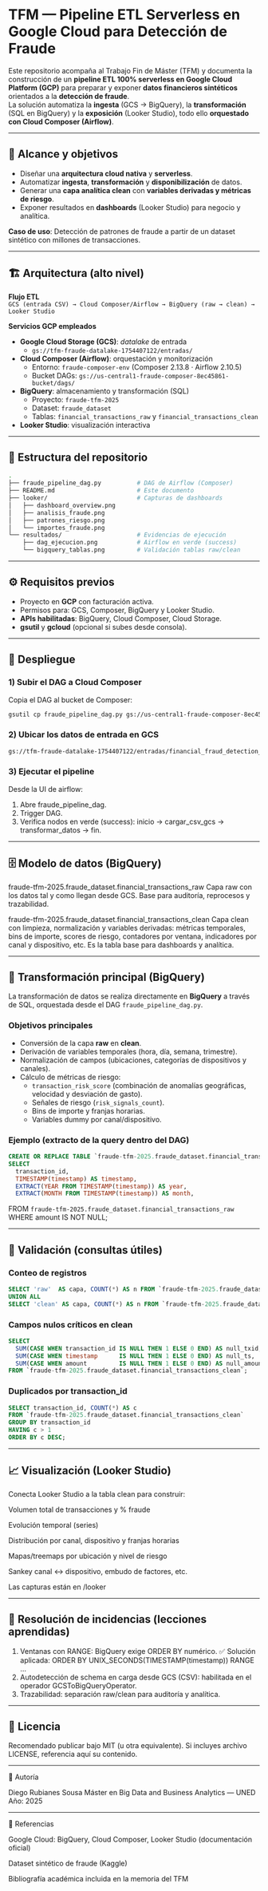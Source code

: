 # TFM — Pipeline ETL Serverless en Google Cloud para Detección de Fraude

Este repositorio acompaña al Trabajo Fin de Máster (TFM) y documenta la construcción de un **pipeline ETL 100% serverless en Google Cloud Platform (GCP)** para preparar y exponer **datos financieros sintéticos** orientados a la **detección de fraude**.  
La solución automatiza la **ingesta** (GCS → BigQuery), la **transformación** (SQL en BigQuery) y la **exposición** (Looker Studio), todo ello **orquestado con Cloud Composer (Airflow)**.

---

## 📌 Alcance y objetivos

- Diseñar una **arquitectura cloud nativa** y **serverless**.
- Automatizar **ingesta**, **transformación** y **disponibilización** de datos.
- Generar una **capa analítica clean** con **variables derivadas y métricas de riesgo**.
- Exponer resultados en **dashboards** (Looker Studio) para negocio y analítica.

**Caso de uso**: Detección de patrones de fraude a partir de un dataset sintético con millones de transacciones.

---

## 🏗️ Arquitectura (alto nivel)

**Flujo ETL**  
`GCS (entrada CSV) → Cloud Composer/Airflow → BigQuery (raw → clean) → Looker Studio`

**Servicios GCP empleados**
- **Google Cloud Storage (GCS)**: *datalake* de entrada  
  - `gs://tfm-fraude-datalake-1754407122/entradas/`
- **Cloud Composer (Airflow)**: orquestación y monitorización  
  - Entorno: `fraude-composer-env` (Composer 2.13.8 · Airflow 2.10.5)  
  - Bucket DAGs: `gs://us-central1-fraude-composer-8ec45861-bucket/dags/`
- **BigQuery**: almacenamiento y transformación (SQL)  
  - Proyecto: `fraude-tfm-2025`  
  - Dataset: `fraude_dataset`  
  - Tablas: `financial_transactions_raw` y `financial_transactions_clean`
- **Looker Studio**: visualización interactiva

---

## 📂 Estructura del repositorio
```bash
.
├── fraude_pipeline_dag.py          # DAG de Airflow (Composer)
├── README.md                       # Este documento
├── looker/                         # Capturas de dashboards
│   ├── dashboard_overview.png
│   ├── analisis_fraude.png
│   ├── patrones_riesgo.png
│   └── importes_fraude.png
└── resultados/                     # Evidencias de ejecución
    ├── dag_ejecucion.png           # Airflow en verde (success)
    └── bigquery_tablas.png         # Validación tablas raw/clean
``` 
---

## ⚙️ Requisitos previos

- Proyecto en **GCP** con facturación activa.
- Permisos para: GCS, Composer, BigQuery y Looker Studio.
- **APIs habilitadas**: BigQuery, Cloud Composer, Cloud Storage.
- **gsutil** y **gcloud** (opcional si subes desde consola).

---

## 🚦 Despliegue

### 1) Subir el DAG a Cloud Composer
Copia el DAG al bucket de Composer:

```bash
gsutil cp fraude_pipeline_dag.py gs://us-central1-fraude-composer-8ec45861-bucket/dags/
```

### 2) Ubicar los datos de entrada en GCS

```bash
gs://tfm-fraude-datalake-1754407122/entradas/financial_fraud_detection_dataset.csv
```
### 3) Ejecutar el pipeline
Desde la UI de airflow:
  1. Abre fraude_pipeline_dag.
  2. Trigger DAG.
  3. Verifica nodos en verde (success): inicio → cargar_csv_gcs → transformar_datos → fin.

---

## 🗄️ Modelo de datos (BigQuery)

fraude-tfm-2025.fraude_dataset.financial_transactions_raw
Capa raw con los datos tal y como llegan desde GCS. Base para auditoría, reprocesos y trazabilidad.

fraude-tfm-2025.fraude_dataset.financial_transactions_clean
Capa clean con limpieza, normalización y variables derivadas: métricas temporales, bins de importe, scores de riesgo, contadores por ventana, indicadores por canal y dispositivo, etc. Es la tabla base para dashboards y analítica.

---

## 🧠 Transformación principal (BigQuery)

La transformación de datos se realiza directamente en **BigQuery** a través de SQL, orquestada desde el DAG `fraude_pipeline_dag.py`.  

### Objetivos principales
- Conversión de la capa **raw** en **clean**.  
- Derivación de variables temporales (hora, día, semana, trimestre).  
- Normalización de campos (ubicaciones, categorías de dispositivos y canales).  
- Cálculo de métricas de riesgo:  
  - `transaction_risk_score` (combinación de anomalías geográficas, velocidad y desviación de gasto).  
  - Señales de riesgo (`risk_signals_count`).  
  - Bins de importe y franjas horarias.  
  - Variables dummy por canal/dispositivo.  

### Ejemplo (extracto de la query dentro del DAG)

```sql
CREATE OR REPLACE TABLE `fraude-tfm-2025.fraude_dataset.financial_transactions_clean` AS
SELECT
  transaction_id,
  TIMESTAMP(timestamp) AS timestamp,
  EXTRACT(YEAR FROM TIMESTAMP(timestamp)) AS year,
  EXTRACT(MONTH FROM TIMESTAMP(timestamp)) AS month,
```
FROM `fraude-tfm-2025.fraude_dataset.financial_transactions_raw`
WHERE amount IS NOT NULL;

---

## 🔎 Validación (consultas útiles)

### Conteo de registros
```sql
SELECT 'raw'  AS capa, COUNT(*) AS n FROM `fraude-tfm-2025.fraude_dataset.financial_transactions_raw`
UNION ALL
SELECT 'clean' AS capa, COUNT(*) AS n FROM `fraude-tfm-2025.fraude_dataset.financial_transactions_clean`;
```
### Campos nulos críticos en clean
```sql
SELECT
  SUM(CASE WHEN transaction_id IS NULL THEN 1 ELSE 0 END) AS null_txid,
  SUM(CASE WHEN timestamp      IS NULL THEN 1 ELSE 0 END) AS null_ts,
  SUM(CASE WHEN amount         IS NULL THEN 1 ELSE 0 END) AS null_amount
FROM `fraude-tfm-2025.fraude_dataset.financial_transactions_clean`;
```
### Duplicados por transaction_id
```sql
SELECT transaction_id, COUNT(*) AS c
FROM `fraude-tfm-2025.fraude_dataset.financial_transactions_clean`
GROUP BY transaction_id
HAVING c > 1
ORDER BY c DESC;
```   

---

## 📈 Visualización (Looker Studio)   
Conecta Looker Studio a la tabla clean para construir:

Volumen total de transacciones y % fraude

Evolución temporal (series)

Distribución por canal, dispositivo y franjas horarias

Mapas/treemaps por ubicación y nivel de riesgo

Sankey canal ↔ dispositivo, embudo de factores, etc.

Las capturas están en /looker

---

## 🧩 Resolución de incidencias (lecciones aprendidas)
1. Ventanas con RANGE: BigQuery exige ORDER BY numérico. ✅ Solución aplicada: ORDER BY UNIX_SECONDS(TIMESTAMP(timestamp)) RANGE …
2. Autodetección de schema en carga desde GCS (CSV): habilitada en el operador GCSToBigQueryOperator.
3. Trazabilidad: separación raw/clean para auditoría y analítica.

---

## 🧾 Licencia

Recomendado publicar bajo MIT (u otra equivalente).
Si incluyes archivo LICENSE, referencia aquí su contenido.

---

👤 Autoría

Diego Rubianes Sousa
Máster en Big Data and Business Analytics — UNED
Año: 2025

---


🔗 Referencias

Google Cloud: BigQuery, Cloud Composer, Looker Studio (documentación oficial)

Dataset sintético de fraude (Kaggle)

Bibliografía académica incluida en la memoria del TFM
